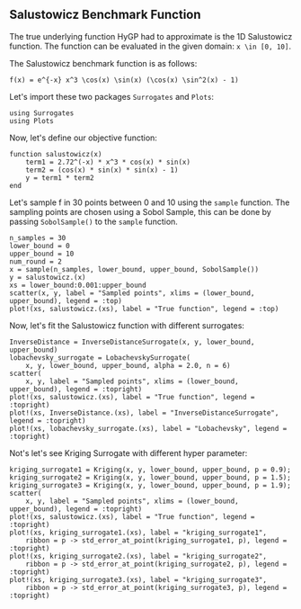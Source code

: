 ## Salustowicz Benchmark Function

The true underlying function HyGP had to approximate is the 1D Salustowicz function. The function can be evaluated in the given domain:
``x \in [0, 10]``.

The Salustowicz benchmark function is as follows:

``f(x) = e^{-x} x^3 \cos(x) \sin(x) (\cos(x) \sin^2(x) - 1)``

Let's import these two packages  `Surrogates` and `Plots`:

```@example salustowicz1D
using Surrogates
using Plots
```

Now, let's define our objective function:

```@example salustowicz1D
function salustowicz(x)
    term1 = 2.72^(-x) * x^3 * cos(x) * sin(x)
    term2 = (cos(x) * sin(x) * sin(x) - 1)
    y = term1 * term2
end
```

Let's sample f in 30 points between 0 and 10 using the `sample` function. The sampling points are chosen using a Sobol Sample, this can be done by passing `SobolSample()` to the `sample` function.

```@example salustowicz1D
n_samples = 30
lower_bound = 0
upper_bound = 10
num_round = 2
x = sample(n_samples, lower_bound, upper_bound, SobolSample())
y = salustowicz.(x)
xs = lower_bound:0.001:upper_bound
scatter(x, y, label = "Sampled points", xlims = (lower_bound, upper_bound), legend = :top)
plot!(xs, salustowicz.(xs), label = "True function", legend = :top)
```

Now, let's fit the Salustowicz function with different surrogates:

```@example salustowicz1D
InverseDistance = InverseDistanceSurrogate(x, y, lower_bound, upper_bound)
lobachevsky_surrogate = LobachevskySurrogate(
    x, y, lower_bound, upper_bound, alpha = 2.0, n = 6)
scatter(
    x, y, label = "Sampled points", xlims = (lower_bound, upper_bound), legend = :topright)
plot!(xs, salustowicz.(xs), label = "True function", legend = :topright)
plot!(xs, InverseDistance.(xs), label = "InverseDistanceSurrogate", legend = :topright)
plot!(xs, lobachevsky_surrogate.(xs), label = "Lobachevsky", legend = :topright)
```

Not's let's see Kriging Surrogate with different hyper parameter:

```@example salustowicz1D
kriging_surrogate1 = Kriging(x, y, lower_bound, upper_bound, p = 0.9);
kriging_surrogate2 = Kriging(x, y, lower_bound, upper_bound, p = 1.5);
kriging_surrogate3 = Kriging(x, y, lower_bound, upper_bound, p = 1.9);
scatter(
    x, y, label = "Sampled points", xlims = (lower_bound, upper_bound), legend = :topright)
plot!(xs, salustowicz.(xs), label = "True function", legend = :topright)
plot!(xs, kriging_surrogate1.(xs), label = "kriging_surrogate1",
    ribbon = p -> std_error_at_point(kriging_surrogate1, p), legend = :topright)
plot!(xs, kriging_surrogate2.(xs), label = "kriging_surrogate2",
    ribbon = p -> std_error_at_point(kriging_surrogate2, p), legend = :topright)
plot!(xs, kriging_surrogate3.(xs), label = "kriging_surrogate3",
    ribbon = p -> std_error_at_point(kriging_surrogate3, p), legend = :topright)
```
